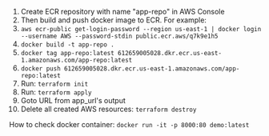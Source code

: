 1. Create ECR repository with name "app-repo" in AWS Console
2. Then build and push docker image to ECR. For example:
3. `aws ecr-public get-login-password --region us-east-1 | docker login --username AWS --password-stdin public.ecr.aws/q7k9e1h5`
4. `docker build -t app-repo .`
5. `docker tag app-repo:latest 612659005028.dkr.ecr.us-east-1.amazonaws.com/app-repo:latest`
6. `docker push 612659005028.dkr.ecr.us-east-1.amazonaws.com/app-repo:latest`
7. Run: `terraform init`
8. Run: `terraform apply`
9. Goto URL from app_url's output 
10. Delete all created AWS resources: `terraform destroy`


How to check docker container:
`docker run -it -p 8000:80 demo:latest`